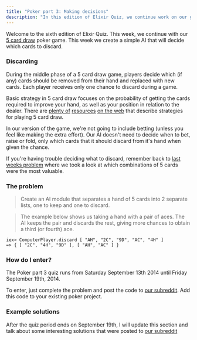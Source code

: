 ```yaml
---
title: "Poker part 3: Making decisions"
description: "In this edition of Elixir Quiz, we continue work on our game of poker. This week we will be building a simple AI for our game"
---
```


Welcome to the sixth edition of Elixir Quiz. This week, we continue with our [5 card draw](http://en.wikipedia.org/wiki/Five-card_draw) poker game. This week we create a simple AI that will decide which cards to discard.

### Discarding

During the middle phase of a 5 card draw game, players decide which (if any) cards should be removed from their hand and replaced with new cards. Each player receives only one chance to discard during a game.

Basic strategy in 5 card draw focuses on the probability of getting the cards required to improve your hand, as well as your position in relation to the dealer. There are [plenty of](http://www.toppoker.org/home-poker/five-card-draw-dm.html) [resources](http://articles.grinderschool.com/five-card-draw) [on the web](http://www.onlinepoker.net/Poker-Strategy/Five-Card-Draw-Poker-Strategy.php) that describe strategies for playing 5 card draw.

In our version of the game, we're not going to include betting (unless you feel like making the extra effort). Our AI doesn't need to decide when to bet, raise or fold, only which cards that it should discard from it's hand when given the chance.

If you're having trouble deciding what to discard, remember back to [last weeks problem](http://elixirquiz.github.io/2014-09-06-poker-part-2-finding-a-winner.html) where we took a look at which combinations of 5 cards were the most valuable.

### The problem

> Create an AI module that separates a hand of 5 cards into 2 separate lists, one to keep and one to discard.

> The example below shows us taking a hand with a pair of aces. The AI keeps the pair and discards the rest, giving more chances to obtain a third (or fourth) ace.

    iex> ComputerPlayer.discard [ "AH", "2C", "9D", "AC", "4H" ]
    => { [ "2C", "4H", "9D" ], [ "AH", "AC" ] }

### How do I enter?

The Poker part 3 quiz runs from Saturday September 13th 2014 until Friday September 19th, 2014.

To enter, just complete the problem and post the code to [our subreddit](http://reddit.com/r/elixirquiz). Add this code to your existing poker project.

### Example solutions

After the quiz period ends on September 19th, I will update this section and talk about some interesting solutions that were posted to [our subreddit](http://reddit.com/r/elixirquiz)

